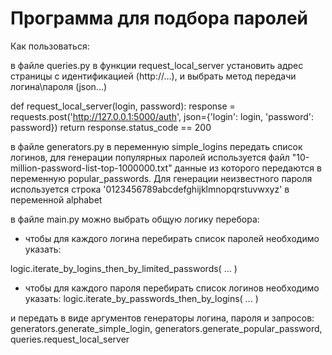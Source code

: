# Программа для подбора паролей

Как пользоваться:

в файле queries.py в функции request_local_server установить адрес страницы с 
идентификацией (http://...), и выбрать метод передачи логина\пароля (json...)


def request_local_server(login, password):
    response = requests.post('http://127.0.0.1:5000/auth',
                             json={'login': login, 'password': password})
    return response.status_code == 200
   
   
    
в файле generators.py в переменную simple_logins передать список логинов, для генерации
 популярных паролей используется файл "10-million-password-list-top-1000000.txt" данные
  из которого передаются в переменную popular_passwords. Для генерации неизвестного 
  пароля используется строка '0123456789abcdefghijklmnopqrstuvwxyz' в переменной
  alphabet
  
  
в файле main.py можно выбрать общую логику перебора:
- чтобы для каждого логина перебирать список паролей необходимо указать:

logic.iterate_by_logins_then_by_limited_passwords(
...
)
    
- чтобы для каждого пароля перебирать список логинов необходимо указать:
logic.iterate_by_passwords_then_by_logins(
...
)

и передать в виде аргументов генераторы логина, пароля и запросов:
    generators.generate_simple_login,
    generators.generate_popular_password,
    queries.request_local_server